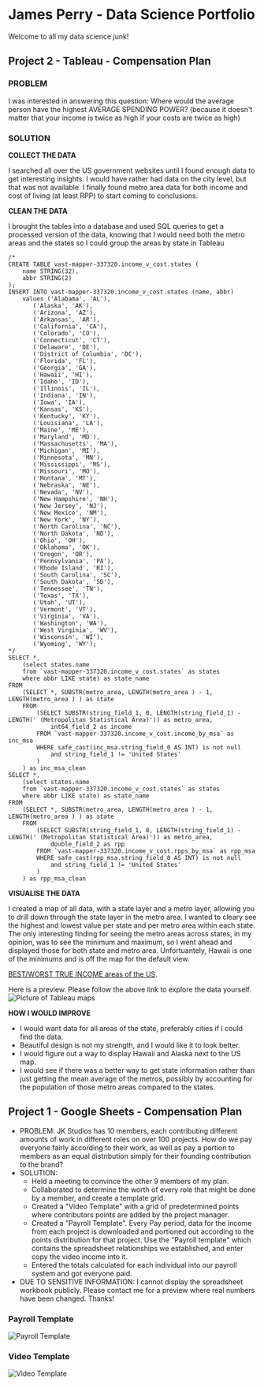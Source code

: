 # James Perry - Data Science Portfolio
Welcome to all my data science junk!



## Project 2 - Tableau - Compensation Plan

### PROBLEM
I was interested in answering this question: Where would the average person have the highest AVERAGE SPENDING POWER? (because it doesn't matter that your income is twice as high if your costs are twice as high)

### SOLUTION
  
**COLLECT THE DATA**

I searched all over the US government websites until I found enough data to get interesting insights. I would have rather had data on the city level, but that was not available. I finally found metro area data for both income and cost of living (at least RPP) to start coming to conclusions.
  
**CLEAN THE DATA**

I brought the tables into a database and used SQL queries to get a processed version of the data, knowing that I would need both the metro areas and the states so I could group the areas by state in Tableau
```
/*
CREATE TABLE vast-mapper-337320.income_v_cost.states (
    name STRING(32),
    abbr STRING(2)
);
INSERT INTO vast-mapper-337320.income_v_cost.states (name, abbr) 
    values ('Alabama', 'AL'),
       ('Alaska', 'AK'),
       ('Arizona', 'AZ'),
       ('Arkansas', 'AR'),
       ('California', 'CA'),
       ('Colorado', 'CO'),
       ('Connecticut', 'CT'),
       ('Delaware', 'DE'),
       ('District of Columbia', 'DC'),
       ('Florida', 'FL'),
       ('Georgia', 'GA'),
       ('Hawaii', 'HI'),
       ('Idaho', 'ID'),
       ('Illinois', 'IL'),
       ('Indiana', 'IN'),
       ('Iowa', 'IA'),
       ('Kansas', 'KS'),
       ('Kentucky', 'KY'),
       ('Louisiana', 'LA'),
       ('Maine', 'ME'),
       ('Maryland', 'MD'),
       ('Massachusetts', 'MA'),
       ('Michigan', 'MI'),
       ('Minnesota', 'MN'),
       ('Mississippi', 'MS'),
       ('Missouri', 'MO'),
       ('Montana', 'MT'),
       ('Nebraska', 'NE'),
       ('Nevada', 'NV'),
       ('New Hampshire', 'NH'),
       ('New Jersey', 'NJ'),
       ('New Mexico', 'NM'),
       ('New York', 'NY'),
       ('North Carolina', 'NC'),
       ('North Dakota', 'ND'),
       ('Ohio', 'OH'),
       ('Oklahoma', 'OK'),
       ('Oregon', 'OR'),
       ('Pennsylvania', 'PA'),
       ('Rhode Island', 'RI'),
       ('South Carolina', 'SC'),
       ('South Dakota', 'SD'),
       ('Tennessee', 'TN'),
       ('Texas', 'TX'),
       ('Utah', 'UT'),
       ('Vermont', 'VT'),
       ('Virginia', 'VA'),
       ('Washington', 'WA'),
       ('West Virginia', 'WV'),
       ('Wisconsin', 'WI'),
       ('Wyoming', 'WY');
*/   
SELECT *,
    (select states.name
    from `vast-mapper-337320.income_v_cost.states` as states 
    where abbr LIKE state) as state_name
FROM 
    (SELECT *, SUBSTR(metro_area, LENGTH(metro_area ) - 1, LENGTH(metro_area ) ) as state
    FROM 
        (SELECT SUBSTR(string_field_1, 0, LENGTH(string_field_1) - LENGTH(' (Metropolitan Statistical Area)')) as metro_area, 
            int64_field_2 as income
        FROM `vast-mapper-337320.income_v_cost.income_by_msa` as inc_msa
        WHERE safe_cast(inc_msa.string_field_0 AS INT) is not null
            and string_field_1 != 'United States'
        )
    ) as inc_msa_clean
SELECT *,
    (select states.name
    from `vast-mapper-337320.income_v_cost.states` as states 
    where abbr LIKE state) as state_name
FROM 
    (SELECT *, SUBSTR(metro_area, LENGTH(metro_area ) - 1, LENGTH(metro_area ) ) as state
    FROM 
        (SELECT SUBSTR(string_field_1, 0, LENGTH(string_field_1) - LENGTH(' (Metropolitan Statistical Area)')) as metro_area, 
            double_field_2 as rpp
        FROM `vast-mapper-337320.income_v_cost.rpps_by_msa` as rpp_msa
        WHERE safe_cast(rpp_msa.string_field_0 AS INT) is not null
            and string_field_1 != 'United States'
        )
    ) as rpp_msa_clean
```

**VISUALISE THE DATA**

I created a map of all data, with a state layer and a metro layer, allowing you to drill down through the state layer in the metro area. I wanted to cleary see the highest and lowest value per state and per metro area within each state. The only interesting finding for seeing the metro areas across states, in my opinion, was to see the minimum and maximum, so I went ahead and displayed those for both state and metro area.
Unfortuantely, Hawaii is one of the minimums and is off the map for the default view.

[BEST/WORST TRUE INCOME areas of the US](https://public.tableau.com/views/BESTWORSTTRUEINCOMEareasoftheUS/Dashboard1?:language=en-US&:display_count=n&:origin=viz_share_link).

Here is a preview. Please follow the above link to explore the data yourself.
![Picture of Tableau maps](/images/Dashboard_IncomeCost.png)

**HOW I WOULD IMPROVE**

- I would want data for all areas of the state, preferably cities if I could find the data.
- Beautiful design is not my strength, and I would like it to look better.
- I would figure out a way to display Hawaii and Alaska next to the US map.
- I would see if there was a better way to get state information rather than just getting the mean average of the metros, possibly by accounting for the population of those metro areas compared to the states.



## Project 1 - Google Sheets - Compensation Plan
- PROBLEM: JK Studios has 10 members, each contributing different amounts of work in different roles on over 100 projects. How do we pay everyone fairly according to their work, as well as pay a portion to members as an equal distribution simply for their founding contribution to the brand?
- SOLUTION:
  - Held a meeting to convince the other 9 members of my plan.
  - Collaborated to determine the worth of every role that might be done by a member, and create a template grid. 
  - Created a "Video Template" with a grid of predetermined points where contributors points are added by the project manager.
  - Created a "Payroll Template". Every Pay period, data for the income from each project is downloaded and portioned out according to the points distribution for that project. Use the "Payroll template" which contains the spreadsheet relationships we established, and enter copy the video income into it.
  - Entered the totals calculated for each individual into our payroll system and got everyone paid.
- DUE TO SENSITIVE INFORMATION: I cannot display the spreadsheet workbook publicly. Please contact me for a preview where real numbers have been changed. Thanks!

### Payroll Template
![Payroll Template](/images/Payroll_Template_Screenshot.png)

### Video Template
![Video Template](/images/Video_Template_Screenshot.png)
